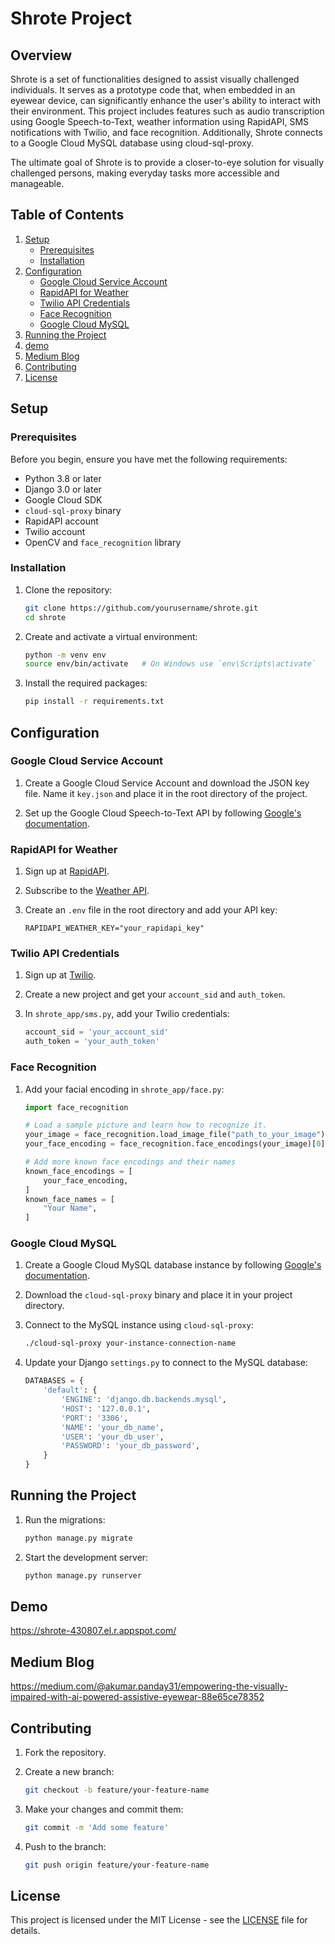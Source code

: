 # Shrote Project

## Overview

Shrote is a set of functionalities designed to assist visually challenged individuals. It serves as a prototype code that, when embedded in an eyewear device, can significantly enhance the user's ability to interact with their environment. This project includes features such as audio transcription using Google Speech-to-Text, weather information using RapidAPI, SMS notifications with Twilio, and face recognition. Additionally, Shrote connects to a Google Cloud MySQL database using cloud-sql-proxy.

The ultimate goal of Shrote is to provide a closer-to-eye solution for visually challenged persons, making everyday tasks more accessible and manageable.

## Table of Contents

1. [Setup](#setup)
   - [Prerequisites](#prerequisites)
   - [Installation](#installation)
2. [Configuration](#configuration)
   - [Google Cloud Service Account](#google-cloud-service-account)
   - [RapidAPI for Weather](#rapidapi-for-weather)
   - [Twilio API Credentials](#twilio-api-credentials)
   - [Face Recognition](#face-recognition)
   - [Google Cloud MySQL](#google-cloud-mysql)
3. [Running the Project](#running-the-project)
4. [demo](#demo)
5. [Medium Blog](#Medium-Blog)
6. [Contributing](#contributing)
7. [License](#license)

## Setup

### Prerequisites

Before you begin, ensure you have met the following requirements:

- Python 3.8 or later
- Django 3.0 or later
- Google Cloud SDK
- `cloud-sql-proxy` binary
- RapidAPI account
- Twilio account
- OpenCV and `face_recognition` library

### Installation

1. Clone the repository:
    ```bash
    git clone https://github.com/yourusername/shrote.git
    cd shrote
    ```

2. Create and activate a virtual environment:
    ```bash
    python -m venv env
    source env/bin/activate   # On Windows use `env\Scripts\activate`
    ```

3. Install the required packages:
    ```bash
    pip install -r requirements.txt
    ```

## Configuration

### Google Cloud Service Account

1. Create a Google Cloud Service Account and download the JSON key file. Name it `key.json` and place it in the root directory of the project.

2. Set up the Google Cloud Speech-to-Text API by following [Google's documentation](https://cloud.google.com/speech-to-text/docs/quickstart-client-libraries).

### RapidAPI for Weather

1. Sign up at [RapidAPI](https://rapidapi.com/).

2. Subscribe to the [Weather API](https://weatherapi-com.p.rapidapi.com).

3. Create an `.env` file in the root directory and add your API key:
    ```env
    RAPIDAPI_WEATHER_KEY="your_rapidapi_key"
    ```

### Twilio API Credentials

1. Sign up at [Twilio](https://www.twilio.com/).

2. Create a new project and get your `account_sid` and `auth_token`.

3. In `shrote_app/sms.py`, add your Twilio credentials:
    ```python
    account_sid = 'your_account_sid'
    auth_token = 'your_auth_token'
    ```

### Face Recognition

1. Add your facial encoding in `shrote_app/face.py`:
    ```python
    import face_recognition

    # Load a sample picture and learn how to recognize it.
    your_image = face_recognition.load_image_file("path_to_your_image")
    your_face_encoding = face_recognition.face_encodings(your_image)[0]

    # Add more known face encodings and their names
    known_face_encodings = [
        your_face_encoding,
    ]
    known_face_names = [
        "Your Name",
    ]
    ```

### Google Cloud MySQL

1. Create a Google Cloud MySQL database instance by following [Google's documentation](https://cloud.google.com/sql/docs/mysql/create-instance).

2. Download the `cloud-sql-proxy` binary and place it in your project directory.

3. Connect to the MySQL instance using `cloud-sql-proxy`:
    ```bash
    ./cloud-sql-proxy your-instance-connection-name
    ```

4. Update your Django `settings.py` to connect to the MySQL database:
    ```python
    DATABASES = {
        'default': {
            'ENGINE': 'django.db.backends.mysql',
            'HOST': '127.0.0.1',
            'PORT': '3306',
            'NAME': 'your_db_name',
            'USER': 'your_db_user',
            'PASSWORD': 'your_db_password',
        }
    }
    ```

## Running the Project

1. Run the migrations:
    ```bash
    python manage.py migrate
    ```

2. Start the development server:
    ```bash
    python manage.py runserver
    ```

## Demo

https://shrote-430807.el.r.appspot.com/

## Medium Blog

https://medium.com/@akumar.panday31/empowering-the-visually-impaired-with-ai-powered-assistive-eyewear-88e65ce78352

## Contributing

1. Fork the repository.

2. Create a new branch:
    ```bash
    git checkout -b feature/your-feature-name
    ```

3. Make your changes and commit them:
    ```bash
    git commit -m 'Add some feature'
    ```

4. Push to the branch:
    ```bash
    git push origin feature/your-feature-name
    ```


## License

This project is licensed under the MIT License - see the [LICENSE](LICENSE) file for details.
